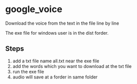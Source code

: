 # google_voice
Download the voice from the text in the file line by line

The exe file for windows user is in the dist forder.

## Steps
1. add a txt file name all.txt near the exe file
2. add the words which you want to download at the txt file
3. run the exe file
4. audio will save at a forder in same folder
